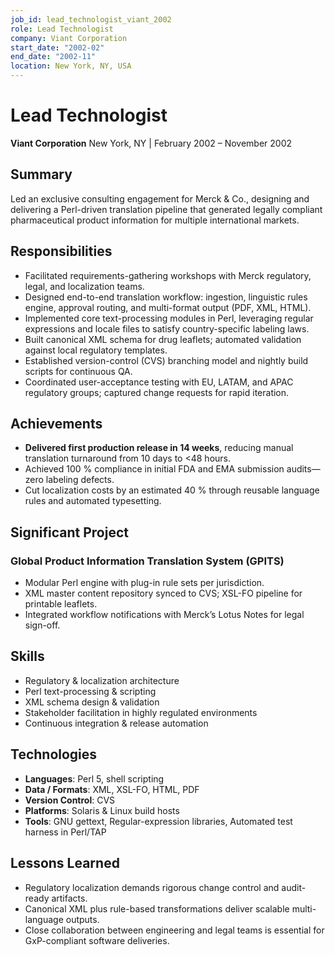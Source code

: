 ```yaml
---
job_id: lead_technologist_viant_2002
role: Lead Technologist
company: Viant Corporation
start_date: "2002-02"
end_date: "2002-11"
location: New York, NY, USA
---
```

# Lead Technologist
**Viant Corporation**
New York, NY | February 2002 – November 2002

## Summary
Led an exclusive consulting engagement for Merck & Co., designing and delivering a Perl-driven translation pipeline that generated legally compliant pharmaceutical product information for multiple international markets.

## Responsibilities
- Facilitated requirements-gathering workshops with Merck regulatory, legal, and localization teams.
- Designed end-to-end translation workflow: ingestion, linguistic rules engine, approval routing, and multi-format output (PDF, XML, HTML).
- Implemented core text-processing modules in Perl, leveraging regular expressions and locale files to satisfy country-specific labeling laws.
- Built canonical XML schema for drug leaflets; automated validation against local regulatory templates.
- Established version-control (CVS) branching model and nightly build scripts for continuous QA.
- Coordinated user-acceptance testing with EU, LATAM, and APAC regulatory groups; captured change requests for rapid iteration.

## Achievements
- **Delivered first production release in 14 weeks**, reducing manual translation turnaround from 10 days to <48 hours.
- Achieved 100 % compliance in initial FDA and EMA submission audits—zero labeling defects.
- Cut localization costs by an estimated 40 % through reusable language rules and automated typesetting.

## Significant Project
### Global Product Information Translation System (GPITS)
- Modular Perl engine with plug-in rule sets per jurisdiction.
- XML master content repository synced to CVS; XSL-FO pipeline for printable leaflets.
- Integrated workflow notifications with Merck’s Lotus Notes for legal sign-off.

## Skills
- Regulatory & localization architecture
- Perl text-processing & scripting
- XML schema design & validation
- Stakeholder facilitation in highly regulated environments
- Continuous integration & release automation

## Technologies
- **Languages**: Perl 5, shell scripting
- **Data / Formats**: XML, XSL-FO, HTML, PDF
- **Version Control**: CVS
- **Platforms**: Solaris & Linux build hosts
- **Tools**: GNU gettext, Regular-expression libraries, Automated test harness in Perl/TAP

## Lessons Learned
- Regulatory localization demands rigorous change control and audit-ready artifacts.
- Canonical XML plus rule-based transformations deliver scalable multi-language outputs.
- Close collaboration between engineering and legal teams is essential for GxP-compliant software deliveries.
